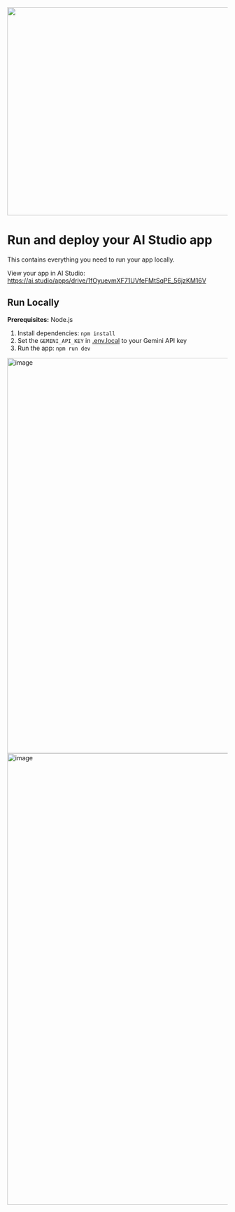 <div align="center">
<img width="1200" height="475" alt="GHBanner" src="https://github.com/user-attachments/assets/0aa67016-6eaf-458a-adb2-6e31a0763ed6" />
</div>

# Run and deploy your AI Studio app

This contains everything you need to run your app locally.

View your app in AI Studio: https://ai.studio/apps/drive/1fOyuevmXF71UVfeFMtSqPE_56jzKM16V

## Run Locally

**Prerequisites:**  Node.js


1. Install dependencies:
   `npm install`
2. Set the `GEMINI_API_KEY` in [.env.local](.env.local) to your Gemini API key
3. Run the app:
   `npm run dev`

<img width="1287" height="902" alt="image" src="https://github.com/user-attachments/assets/34d94b59-e6fc-4827-9f79-393007930ed4" />

<img width="1252" height="1030" alt="image" src="https://github.com/user-attachments/assets/f6ed208b-a918-470d-9a57-722452ec3cfa" />
